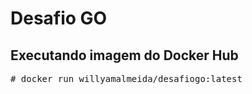# Desafio GO

## Executando imagem do Docker Hub
<pre>
# docker run willyamalmeida/desafiogo:latest
</pre>